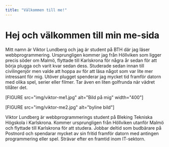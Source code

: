 ```yaml
---
title: "Välkommen till me!"
---
```

Hej och välkommen till min me-sida
===========================================================
Mitt namn är Viktor Lundberg och jag är student på BTH där jag läser webbprogrammering.
Ursprungligen kommer jag från Höllviken som ligger precis söder om Malmö, flyttade till
Karlskrona för några år sedan för att börja plugga och varit kvar sedan dess. Studerade
sedan innan till civilingenjör men valde att hoppa av för att läsa något som var lite
mer intressant för mig. Utöver plugget spenderar jag mycket tid framför datorn med olika
spel, serier eller filmer. Tar även en liten golfrunda när vädret tillåter det.

[FIGURE src="img/viktor-me1.jpg" alt="Bild på mig" width="400"]

<div class="byline">
<div class="bylinepic">
[FIGURE src="img/viktor-me2.jpg" alt="byline bild"]
</div>
<p>
<div class="bylinetext">
Viktor Lundberg är webbprogrammerings student på Bleking Tekniska Högskola i Karlskrona. Kommer ursprungligen från Höllviken utanför Malmö och flyttade till Karlskrona för att studera.
Jobbar deltid som budbärare på Postnord och spendarar mycket av sin fritid framför datorn med antingen programmering eller spel. Strävar efter en framtid inom IT-sektorn.
</div>
</div>
